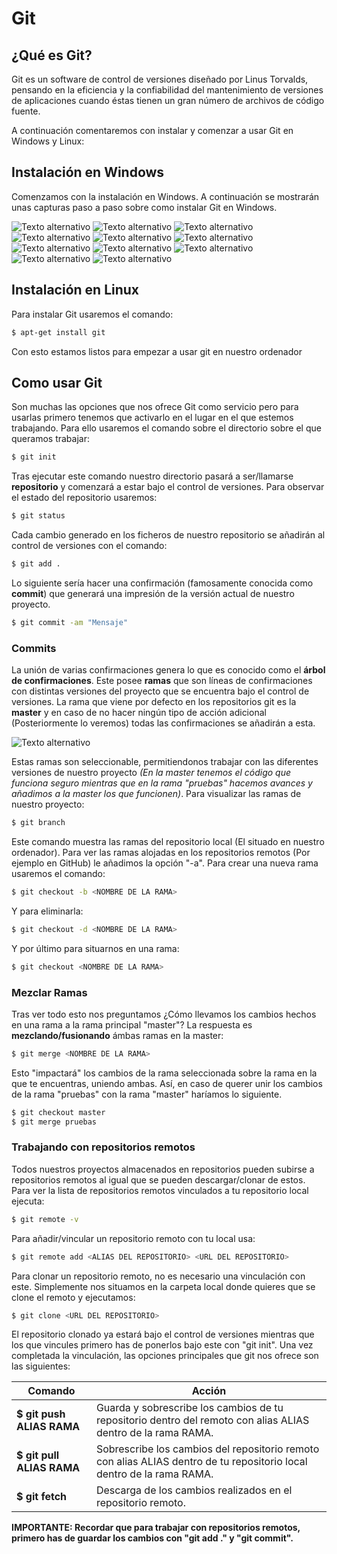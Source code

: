 # Git
## ¿Qué es Git?

Git es un software de control de versiones diseñado por Linus Torvalds, pensando en la eficiencia y la confiabilidad del mantenimiento de versiones de aplicaciones cuando éstas tienen un gran número de archivos de código fuente.

A continuación comentaremos con instalar y comenzar a usar Git en Windows y Linux:

## Instalación en Windows

Comenzamos con la instalación en Windows. A continuación se mostrarán unas capturas paso a paso sobre como instalar Git en Windows.

![Texto alternativo](../capturas/PL/Git.png)
![Texto alternativo](../capturas/PL/Git2.png)
![Texto alternativo](../capturas/PL/Git3.png)
![Texto alternativo](../capturas/PL/Git4.png)
![Texto alternativo](../capturas/PL/Git5.png)
![Texto alternativo](../capturas/PL/Git6.png)
![Texto alternativo](../capturas/PL/Git7.png)
![Texto alternativo](../capturas/PL/Git8.png)
![Texto alternativo](../capturas/PL/Git9.png)
![Texto alternativo](../capturas/PL/Git10.png)
![Texto alternativo](../capturas/PL/Git11.png)

## Instalación en Linux

Para instalar Git usaremos el comando:

```bash
$ apt-get install git
```

Con esto estamos listos para empezar a usar git en nuestro ordenador

## Como usar Git

Son muchas las opciones que nos ofrece Git como servicio pero para usarlas primero tenemos que activarlo en el lugar en el que estemos trabajando.
Para ello usaremos el comando sobre el directorio sobre el que queramos trabajar:

```bash
$ git init
```
Tras ejecutar este comando nuestro directorio pasará a ser/llamarse __repositorio__ y comenzará a estar bajo el control de versiones.
Para observar el estado del repositorio usaremos:
```bash
$ git status
```
Cada cambio generado en los ficheros de nuestro repositorio se añadirán al control de versiones con el comando:

```bash
$ git add .
```
Lo siguiente sería hacer una confirmación (famosamente conocida como __commit__) que generará una impresión de la versión actual de nuestro proyecto.
```bash
$ git commit -am "Mensaje"
```
### Commits

La unión de varias confirmaciones genera lo que es conocido como el __árbol de confirmaciones__. Este posee __ramas__ que son líneas de confirmaciones con distintas versiones del proyecto que se encuentra bajo el control de versiones.
La rama que viene por defecto en los repositorios git es la __master__ y en caso de no hacer ningún tipo de acción adicional (Posteriormente lo veremos) todas las confirmaciones se añadirán a esta.

![Texto alternativo](../capturas/commits.png)

Estas ramas son seleccionable, permitiendonos trabajar con las diferentes versiones de nuestro proyecto _(En la master tenemos el código que funciona seguro mientras que en la rama "pruebas" hacemos avances y añadimos a la master los que funcionen)_.
Para visualizar las ramas de nuestro proyecto:
```bash
$ git branch
```
Este comando muestra las ramas del repositorio local (El situado en nuestro ordenador). Para ver las ramas alojadas en los repositorios remotos (Por ejemplo en GitHub) le añadimos la opción "-a".
Para crear una nueva rama usaremos el comando:
```bash
$ git checkout -b <NOMBRE DE LA RAMA>
```
Y para eliminarla:
```bash
$ git checkout -d <NOMBRE DE LA RAMA>
```
Y por último para situarnos en una rama:
```bash
$ git checkout <NOMBRE DE LA RAMA>
```
### Mezclar Ramas
Tras ver todo esto nos preguntamos ¿Cómo llevamos los cambios hechos en una rama a la rama principal "master"?
La respuesta es __mezclando/fusionando__ ámbas ramas en la master:
```bash
$ git merge <NOMBRE DE LA RAMA>
```
Esto "impactará" los cambios de la rama seleccionada sobre la rama en la que te encuentras, uniendo ambas.
Así, en caso de querer unir los cambios de la rama "pruebas" con la rama "master" haríamos lo siguiente.
```bash
$ git checkout master
$ git merge pruebas
```
### Trabajando con repositorios remotos

Todos nuestros proyectos almacenados en repositorios pueden subirse a repositorios remotos al igual que se pueden descargar/clonar de estos.
Para ver la lista de repositorios remotos vinculados a tu repositorio local ejecuta:
```bash
$ git remote -v
```
Para añadir/vincular un repositorio remoto con tu local usa:
```bash
$ git remote add <ALIAS DEL REPOSITORIO> <URL DEL REPOSITORIO>
```
Para clonar un repositorio remoto, no es necesario una vinculación con este. Simplemente nos situamos en la carpeta local donde quieres que se clone el remoto y ejecutamos:
```bash
$ git clone <URL DEL REPOSITORIO>
```
El repositorio clonado ya estará bajo el control de versiones mientras que los que vincules primero has de ponerlos bajo este con "git init".
Una vez completada la vinculación, las opciones principales que git nos ofrece son las siguientes:

Comando                   | Acción
--------------------------|-----------------------------------------------
__$ git push ALIAS RAMA__ | Guarda y sobrescribe los cambios de tu repositorio dentro del remoto con alias ALIAS dentro de la rama RAMA.
__$ git pull ALIAS RAMA__ | Sobrescribe los cambios del repositorio remoto con alias ALIAS dentro de tu repositorio local dentro de la rama RAMA.
__$ git fetch__           | Descarga de los cambios realizados en el repositorio remoto.

__IMPORTANTE: Recordar que para trabajar con repositorios remotos, primero has de guardar los cambios con "git add ." y "git commit".__
